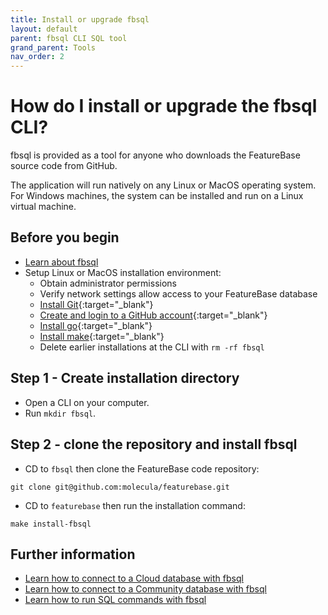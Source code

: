 ```yaml
---
title: Install or upgrade fbsql
layout: default
parent: fbsql CLI SQL tool
grand_parent: Tools
nav_order: 2
---
```

# How do I install or upgrade the fbsql CLI?

fbsql is provided as a tool for anyone who downloads the FeatureBase source code from GitHub.

The application will run natively on any Linux or MacOS operating system. For Windows machines, the system can be installed and run on a Linux virtual machine.

## Before you begin

* [Learn about fbsql](/docs/tools/fbsql/fbsql-home)
* Setup Linux or MacOS installation environment:
  * Obtain administrator permissions
  * Verify network settings allow access to your FeatureBase database
  * [Install Git](https://git-scm.com/book/en/v2/Getting-Started-Installing-Git){:target="_blank"}
  * [Create and login to a GitHub account](https://github.com/){:target="_blank"}
  * [Install go](https://go.dev/doc/install){:target="_blank"}
  * [Install make](https://www.gnu.org/software/make/){:target="_blank"}
  * Delete earlier installations at the CLI with `rm -rf fbsql`

## Step 1 - Create installation directory

* Open a CLI on your computer.
* Run `mkdir fbsql`.

## Step 2 - clone the repository and install fbsql

* CD to `fbsql` then clone the FeatureBase code repository:

```
git clone git@github.com:molecula/featurebase.git
```
* CD to `featurebase` then run the installation command:

```shell
make install-fbsql
```

## Further information

* [Learn how to connect to a Cloud database with fbsql](/docs/tools/fbsql/fbsql-connect-cloud-db)
* [Learn how to connect to a Community database with fbsql](/docs/tools/fbsql/fbsql-connect-com-db)
* [Learn how to run SQL commands with fbsql](/docs/tools/fbsql/fbsql-running-sql)
